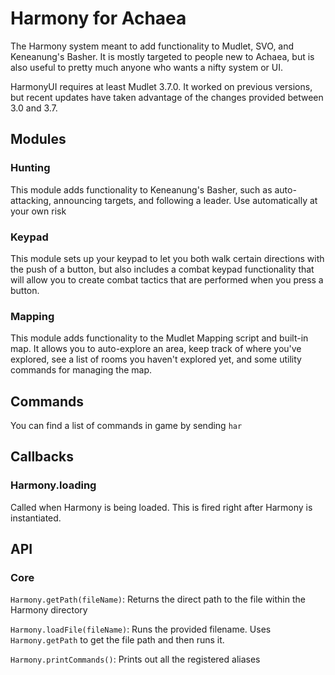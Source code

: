 # Harmony for Achaea

The Harmony system meant to add functionality to Mudlet, SVO, and Keneanung's Basher. It is mostly targeted to people new to Achaea, but is also useful to pretty much anyone who wants a nifty system or UI.

HarmonyUI requires at least Mudlet 3.7.0. It worked on previous versions, but recent updates have taken advantage of the changes provided between 3.0 and 3.7.

## Modules

### Hunting

This module adds functionality to Keneanung's Basher, such as auto-attacking, announcing targets, and following a leader. Use automatically at your own risk

### Keypad

This module sets up your keypad to let you both walk certain directions with the push of a button, but also includes a combat keypad functionality that will allow you to create combat tactics that are performed when you press a button.

### Mapping

This module adds functionality to the Mudlet Mapping script and built-in map. It allows you to auto-explore an area, keep track of where you've explored, see a list of rooms you haven't explored yet, and some utility commands for managing the map.

## Commands

You can find a list of commands in game by sending `har`

## Callbacks

### Harmony.loading

Called when Harmony is being loaded. This is fired right after Harmony is instantiated.

## API

### Core

`Harmony.getPath(fileName)`: Returns the direct path to the file within the Harmony directory

`Harmony.loadFile(fileName)`: Runs the provided filename. Uses `Harmony.getPath` to get the file path and then runs it.

`Harmony.printCommands()`: Prints out all the registered aliases